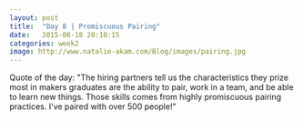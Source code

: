 ```yaml
---
layout: post
title:  "Day 8 | Promiscuous Pairing"
date:   2015-06-18 20:10:15
categories: week2
image: http://www.natalie-akam.com/Blog/images/pairing.jpg
---
```


Quote of the day: "The hiring partners tell us the characteristics they prize most in makers graduates are the ability to pair, work in a team, and be able to learn new things.  Those skills comes from highly promiscuous pairing practices. I've paired with over 500 people!"